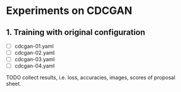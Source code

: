 # Experiments on CDCGAN
## 1. Training with original configuration
- [ ] cdcgan-01.yaml
- [ ] cdcgan-02.yaml
- [ ] cdcgan-03.yaml
- [ ] cdcgan-04.yaml

TODO collect results, i.e. loss, accuracies, images, scores of proposal sheet.
